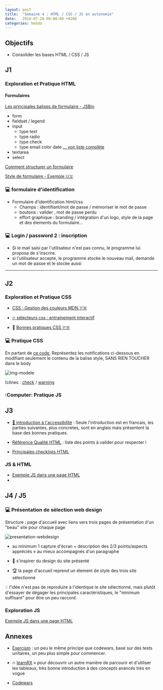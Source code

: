 ```yaml
---
layout: post
title:  "Semaine 4 : HTML / CSS / JS en autonomie"
date:   2016-07-20 00:00:00 +0200
categories: hebdo
---
```


## Objectifs

- Consolider les bases HTML / CSS / JS

## J1

### Exploration et Pratique HTML

#### Formulaires

[Les principales balises de formulaire - JSBin ](http://jsbin.com/taxayo/6/edit?html,output)
- form
- fieldset / legend
- input
  - type text
  - type radio
  - type check
  - type email color date [... voir liste complète](https://developer.mozilla.org/en-US/docs/Web/HTML/Element/input)
- textarea
- select

[Comment structurer un formulaire](https://developer.mozilla.org/fr/docs/Web/Guide/HTML/Formulaires/Comment_structurer_un_formulaire_HTML)

[ Style de formulaire - Exemple :us: ](https://24ways.org/2009/have-a-field-day-with-html5-forms)


### :computer: formulaire d'identification

- Formulaire d'identification html/css
  - Champs : identifiant/mot de passe / mémoriser le mot de passe
  - boutons : valider , mot de passe perdu
  - effort graphique : branding / intégration d'un logo, style de la page et des élements du formulaire...

### :computer: Login / password 2 : inscription

+ Si le mail saisi par l'utilisateur n'est pas connu, le programme lui propose de s'inscrire.
+ si l'utilisateur accepte, le programme stocke le nouveau mail, demande un mot de passe et le stocke aussi

___


## J2


### Exploration et Pratique CSS

- [ CSS : Gestion des couleurs MDN :fr:](https://developer.mozilla.org/fr/docs/Web/CSS/color_value)

- [:fire: sélecteurs css : entrainement interactif](http://flukeout.github.io)

- :newspaper: [Bonnes pratiques CSS :fr:](http://openweb.eu.org/articles/grands-principes-de-construction-moderne-de-css)

### :computer: Pratique CSS

En partant de [ce code](http://jsbin.com/dinugehera/edit?html,output),
Représentez les notifications ci-dessous en modifiant seulement le contenu de la balise style, SANS RIEN TOUCHER dans le body

![img-modele](https://www.evernote.com/l/AAH8MzSrArBBbJSlookIlDitMMhIiQvJSk8B/image.png)

Icônes : [check](http://rxlabz.com/simplon/files/icons/icon_check_white.png) / [warning](http://rxlabz.com/simplon/files/icons/dialog-warning.png)


### :Computer: Pratique JS



## J3

- [:newspaper: introduction à l'accessibilité](http://code.tutsplus.com/fr/tutorials/accessibility-part-1-introduction--cms-21791)
 : Seule l'introduction est en francais, les parties suivantes, plus concretes, sont en anglais mais présentent la base des bonnes pratiques.

- [Référence Qualité HTML](http://checklists.opquast.com/oqs-v3/) : liste des points à valider pour respecter l
- [Principales checklists HTML](https://checklists.opquast.com/fr/)


### JS & HTML

- [Exemple JS dans une page HTML](http://jsbin.com/jigaxe/1/edit?html,output)
- 

## J4 / J5

### :computer: Présentation de sélection web design

Structure : page d'accueil avec liens vers trois pages de présentation d'un "beau" site
pour chaque page

![presentation-webdesign](../../../../img/prez_webdesign.png)

- au minimum 1 capture d'écran + description des 2/3 points/aspects appréciés » au mieux accompagnés d'un paragraphe

- :cherries: s'inspirer du design du site présenté

- :trophy: la page d'accueil reprend un élement de style des trois site sélectionné

:bulb: l'idée n'est pas de reproduire à l'identique le site sélectionné, mais plutôt d'essayer de dégager les principales caractéristiques, le "minimum suffisant" pour être un peu raccord.


### Exploration JS

[Exemple JS dans une page HTML](http://jsbin.com/jigaxe/1/edit?html,output)

## Annexes

- [Exercism](http://exercism.io/languages/javascript) : un peu le même principe que codewars, basé sur des tests unitaires, un peu plus simple pour commencer.

- :fire: [learnRX](https://github.com/ReactiveX/learnrx) » pour découvrir un autre manière de parcourir et d'utiliser les tableaux,
très bonne introduction à des concepts avancés très en vogue

- [Codewars](http://codewars.com)



